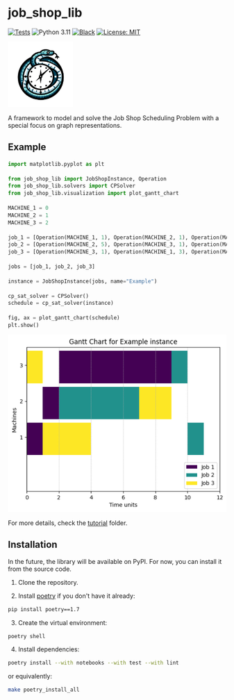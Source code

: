 # job_shop_lib
[![Tests](https://github.com/Pabloo22/job_shop_lib/actions/workflows/tests.yaml/badge.svg)](https://github.com/Pabloo22/job_shop_lib/actions/workflows/tests.yaml)
![Python 3.11](https://img.shields.io/badge/python-3.11-3776AB)
[![Black](https://img.shields.io/badge/code%20style-black-000000.svg)](https://github.com/psf/black)
[![License: MIT](https://img.shields.io/badge/License-MIT-yellow.svg)](https://opensource.org/licenses/MIT)

<img src="logo_with_transparent_background.png" alt="Job Shop Lib" width="150">


A framework to model and solve the Job Shop Scheduling Problem with a special focus on graph representations.

## Example
```python
import matplotlib.pyplot as plt

from job_shop_lib import JobShopInstance, Operation
from job_shop_lib.solvers import CPSolver
from job_shop_lib.visualization import plot_gantt_chart

MACHINE_1 = 0
MACHINE_2 = 1
MACHINE_3 = 2

job_1 = [Operation(MACHINE_1, 1), Operation(MACHINE_2, 1), Operation(MACHINE_3, 7)]
job_2 = [Operation(MACHINE_2, 5), Operation(MACHINE_3, 1), Operation(MACHINE_1, 1)]
job_3 = [Operation(MACHINE_3, 1), Operation(MACHINE_1, 3), Operation(MACHINE_2, 2)]

jobs = [job_1, job_2, job_3]

instance = JobShopInstance(jobs, name="Example")

cp_sat_solver = CPSolver()
schedule = cp_sat_solver(instance)

fig, ax = plot_gantt_chart(schedule)
plt.show()
```
![Example Gannt Chart](example_gantt_chart.png)

For more details, check the [tutorial](tutorial) folder.

## Installation

In the future, the library will be available on PyPI. For now, you can install it from the source code.

1. Clone the repository.

2. Install [poetry](https://python-poetry.org/docs/) if you don't have it already:
```bash
pip install poetry==1.7
```
3. Create the virtual environment:
```bash
poetry shell
```
4. Install dependencies:
```bash
poetry install --with notebooks --with test --with lint
```
or equivalently:
```bash
make poetry_install_all 
```
